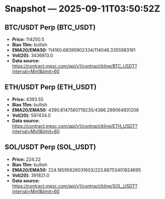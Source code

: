 # Snapshot — 2025-09-11T03:50:52Z

## BTC/USDT Perp (BTC_USDT)
- **Price:** 114250.5
- **Bias 15m:** bullish
- **EMA20/EMA50:** 114160.68395902334/114046.3355983161
- **Vol(20):** 3436813.0
- **Data source:** https://contract.mexc.com/api/v1/contract/kline/BTC_USDT?interval=Min1&limit=60

## ETH/USDT Perp (ETH_USDT)
- **Price:** 4393.55
- **Bias 15m:** bullish
- **EMA20/EMA50:** 4390.8147560719235/4386.299064931206
- **Vol(20):** 597434.0
- **Data source:** https://contract.mexc.com/api/v1/contract/kline/ETH_USDT?interval=Min1&limit=60

## SOL/USDT Perp (SOL_USDT)
- **Price:** 224.22
- **Bias 15m:** bullish
- **EMA20/EMA50:** 224.18595626031603/223.88753401824695
- **Vol(20):** 391821.0
- **Data source:** https://contract.mexc.com/api/v1/contract/kline/SOL_USDT?interval=Min1&limit=60
